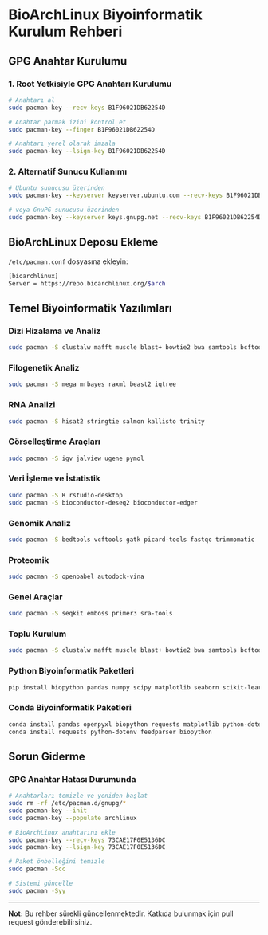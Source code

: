 # BioArchLinux Biyoinformatik Kurulum Rehberi

## GPG Anahtar Kurulumu

### 1. Root Yetkisiyle GPG Anahtarı Kurulumu
```bash
# Anahtarı al
sudo pacman-key --recv-keys B1F96021DB62254D

# Anahtar parmak izini kontrol et
sudo pacman-key --finger B1F96021DB62254D

# Anahtarı yerel olarak imzala
sudo pacman-key --lsign-key B1F96021DB62254D
```

### 2. Alternatif Sunucu Kullanımı
```bash
# Ubuntu sunucusu üzerinden
sudo pacman-key --keyserver keyserver.ubuntu.com --recv-keys B1F96021DB62254D

# veya GnuPG sunucusu üzerinden
sudo pacman-key --keyserver keys.gnupg.net --recv-keys B1F96021DB62254D
```

## BioArchLinux Deposu Ekleme
`/etc/pacman.conf` dosyasına ekleyin:
```bash
[bioarchlinux]
Server = https://repo.bioarchlinux.org/$arch
```

## Temel Biyoinformatik Yazılımları

### Dizi Hizalama ve Analiz
```bash
sudo pacman -S clustalw mafft muscle blast+ bowtie2 bwa samtools bcftools
```

### Filogenetik Analiz
```bash
sudo pacman -S mega mrbayes raxml beast2 iqtree
```

### RNA Analizi
```bash
sudo pacman -S hisat2 stringtie salmon kallisto trinity
```

### Görselleştirme Araçları
```bash
sudo pacman -S igv jalview ugene pymol
```

### Veri İşleme ve İstatistik
```bash
sudo pacman -S R rstudio-desktop
sudo pacman -S bioconductor-deseq2 bioconductor-edger
```

### Genomik Analiz
```bash
sudo pacman -S bedtools vcftools gatk picard-tools fastqc trimmomatic
```

### Proteomik
```bash
sudo pacman -S openbabel autodock-vina
```

### Genel Araçlar
```bash
sudo pacman -S seqkit emboss primer3 sra-tools
```

### Toplu Kurulum
```bash
sudo pacman -S clustalw mafft muscle blast+ bowtie2 bwa samtools bcftools mega mrbayes raxml hisat2 stringtie salmon kallisto igv jalview R bedtools vcftools fastqc trimmomatic seqkit emboss primer3 sra-tools
```

### Python Biyoinformatik Paketleri
```bash
pip install biopython pandas numpy scipy matplotlib seaborn scikit-learn
```

### Conda Biyoinformatik Paketleri
```bash
conda install pandas openpyxl biopython requests matplotlib python-dotemail
conda install requests python-dotenv feedparser biopython
```
## Sorun Giderme

### GPG Anahtar Hatası Durumunda
```bash
# Anahtarları temizle ve yeniden başlat
sudo rm -rf /etc/pacman.d/gnupg/*
sudo pacman-key --init
sudo pacman-key --populate archlinux

# BioArchLinux anahtarını ekle
sudo pacman-key --recv-keys 73CAE17F0E5136DC
sudo pacman-key --lsign-key 73CAE17F0E5136DC

# Paket önbelleğini temizle
sudo pacman -Scc

# Sistemi güncelle
sudo pacman -Syy
```

---
**Not:** Bu rehber sürekli güncellenmektedir. Katkıda bulunmak için pull request gönderebilirsiniz.
